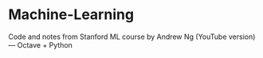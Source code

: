 # Machine-Learning
Code and notes from Stanford ML course by Andrew Ng (YouTube version) — Octave + Python
